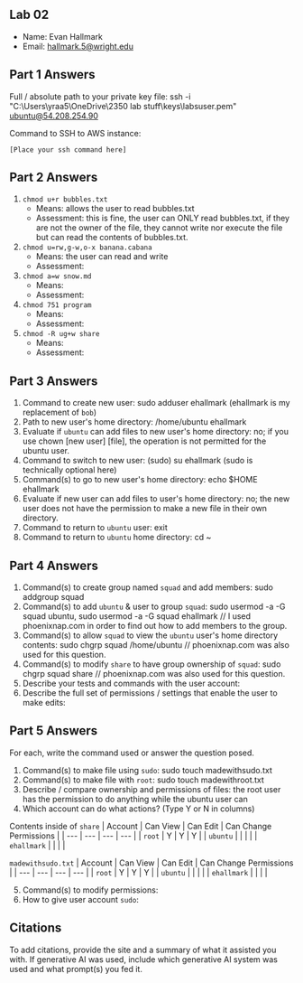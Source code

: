 ## Lab 02

- Name: Evan Hallmark
- Email: hallmark.5@wright.edu

## Part 1 Answers

Full / absolute path to your private key file: ssh -i "C:\Users\yraa5\OneDrive\2350 lab stuff\keys\labsuser.pem" ubuntu@54.208.254.90 

Command to SSH to AWS instance: 
```
[Place your ssh command here]
```

## Part 2 Answers

1. `chmod u+r bubbles.txt`
    - Means: allows the user to read bubbles.txt
    - Assessment: this is fine, the user can ONLY read bubbles.txt, if they are not the owner of the file, they cannot write nor execute the file but can read the contents of bubbles.txt.
2. `chmod u=rw,g-w,o-x banana.cabana`
    - Means: the user can read and write 
    - Assessment:
3. `chmod a=w snow.md`
    - Means: 
    - Assessment:
4. `chmod 751 program`
    - Means: 
    - Assessment:
5. `chmod -R ug+w share`
    - Means: 
    - Assessment:

## Part 3 Answers

1. Command to create new user: sudo adduser ehallmark (ehallmark is my replacement of `bob`)
2. Path to new user's home directory: /home/ubuntu ehallmark
3. Evaluate if `ubuntu` can add files to new user's home directory: no; if you use chown [new user] [file], the operation is not permitted for the ubuntu user.
4. Command to switch to new user: (sudo) su ehallmark (sudo is technically optional here)
5. Command(s) to go to new user's home directory: echo $HOME ehallmark
6. Evaluate if new user can add files to user's home directory: no; the new user does not have the permission to make a new file in their own directory.
7. Command to return to `ubuntu` user: exit
8. Command to return to `ubuntu` home directory: cd ~

## Part 4 Answers

1. Command(s) to create group named `squad` and add members: sudo addgroup squad
2. Command(s) to add `ubuntu` & user to group `squad`: sudo usermod -a -G squad ubuntu, sudo usermod -a -G squad ehallmark // I used phoenixnap.com in order to find out how to add members to the group.
3. Command(s) to allow `squad` to view the `ubuntu` user's home directory contents: sudo chgrp squad /home/ubuntu // phoenixnap.com was also used for this question.
4. Command(s) to modify `share` to have group ownership of `squad`: sudo chgrp squad share // phoenixnap.com was also used for this question.
5. Describe your tests and commands with the user account: 
6. Describe the full set of permissions / settings that enable the user to make edits: 

## Part 5 Answers

For each, write the command used or answer the question posed.

1. Command(s) to make file using `sudo`: sudo touch madewithsudo.txt
2. Command(s) to make file with `root`: sudo touch madewithroot.txt
3. Describe / compare ownership and permissions of files: the root user has the permission to do anything while the ubuntu user can 
4. Which account can do what actions? (Type Y or N in columns)

Contents inside of `share`
| Account   | Can View  | Can Edit  | Can Change Permissions    |
| ---       | ---       | ---       | ---                       |
| `root`    |    Y       |     Y      |               Y            |
| `ubuntu`  |           |           |                           |
| `ehallmark`     |           |           |                           |

`madewithsudo.txt`
| Account   | Can View  | Can Edit  | Can Change Permissions    |
| ---       | ---       | ---       | ---                       |
| `root`    |    Y       |     Y      |       Y                    |
| `ubuntu`  |           |           |                           |
| `ehallmark`     |           |           |                           |

5. Command(s) to modify permissions: 
6. How to give user account `sudo`: 

## Citations

To add citations, provide the site and a summary of what it assisted you with.  If generative AI was used, include which generative AI system was used and what prompt(s) you fed it.
